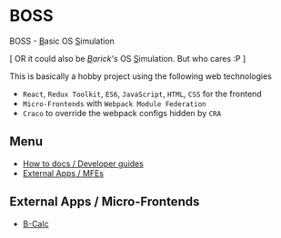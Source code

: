 # BOSS
BOSS - <u>B</u>asic OS <u>S</u>imulation

[ OR it could also be *<u>B</u>arick's* OS <u>S</u>imulation. But who cares :P ]

This is basically a hobby project using the following web technologies
- `React`, `Redux Toolkit`, `ES6`, `JavaScript`, `HTML`, `CSS` for the frontend
- `Micro-Frontends` with `Webpack Module Federation`
- `Craco` to override the webpack configs hidden by `CRA` 


## Menu
- [How to docs / Developer guides](./docs/How-tos.md)
- [External Apps / MFEs](https://github.com/codotronix/boss/tree/development#list-of-external-apps)


## External Apps / Micro-Frontends
- [B-Calc](https://github.com/codotronix/bcalc)

